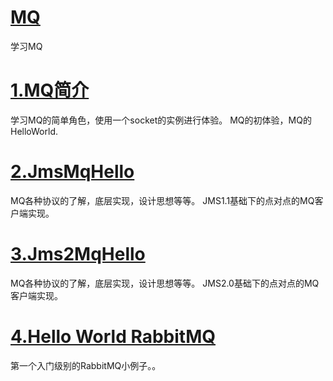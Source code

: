 # [MQ](https://github.com/a18792721831/MQ)
<p>学习MQ</p>

# [1.MQ简介](https://blog.csdn.net/a18792721831/article/details/91394870)
学习MQ的简单角色，使用一个socket的实例进行体验。
MQ的初体验，MQ的HelloWorld.
# [2.JmsMqHello](https://blog.csdn.net/a18792721831/article/details/91604801)
MQ各种协议的了解，底层实现，设计思想等等。
JMS1.1基础下的点对点的MQ客户端实现。
# [3.Jms2MqHello](https://blog.csdn.net/a18792721831/article/details/91604801)
MQ各种协议的了解，底层实现，设计思想等等。
JMS2.0基础下的点对点的MQ客户端实现。

# [4.Hello World RabbitMQ](https://blog.csdn.net/a18792721831/article/details/92710054)
第一个入门级别的RabbitMQ小例子。。